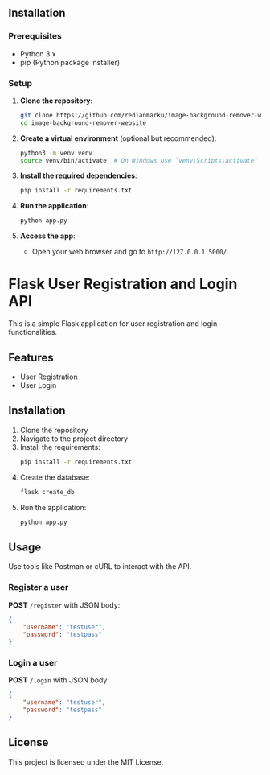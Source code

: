 ## Installation

### Prerequisites

- Python 3.x
- pip (Python package installer)

### Setup

1. **Clone the repository**:

   ```bash
   git clone https://github.com/redianmarku/image-background-remover-website
   cd image-background-remover-website
   ```

2. **Create a virtual environment** (optional but recommended):

   ```bash
   python3 -m venv venv
   source venv/bin/activate  # On Windows use `venv\Scripts\activate`
   ```

3. **Install the required dependencies**:

   ```bash
   pip install -r requirements.txt
   ```

4. **Run the application**:

   ```bash
   python app.py
   ```

5. **Access the app**:
   - Open your web browser and go to `http://127.0.0.1:5000/`.



# Flask User Registration and Login API

This is a simple Flask application for user registration and login functionalities.

## Features

- User Registration
- User Login

## Installation

1. Clone the repository
2. Navigate to the project directory
3. Install the requirements:
   ```bash
   pip install -r requirements.txt
   ```
4. Create the database:
   ```bash
   flask create_db
   ```
5. Run the application:
   ```bash
   python app.py
   ```

## Usage

Use tools like Postman or cURL to interact with the API.

### Register a user

**POST** `/register` with JSON body:
```json
{
    "username": "testuser",
    "password": "testpass"
}
```

### Login a user

**POST** `/login` with JSON body:
```json
{
    "username": "testuser",
    "password": "testpass"
}
```

## License

This project is licensed under the MIT License.
